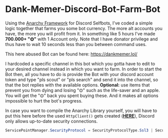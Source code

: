 # Dank-Memer-Discord-Bot-Farm-Bot
Using the [Anarchy Framework](https://github.com/not-ilinked/Anarchy) for Discord Selfbots, I've coded a simple logic together that farms you some bot currency. The more alt accounts you have, the more you will profit from it. In something like 5 hours I've made **700.000+ "⏣"** with 1 Account only. Note that I have donator privilege and thus have to wait 10 seconds less than you between command uses.

This here abused Bot can be found here: https://dankmemer.lol/

I hardcoded a specific channel in this bot which you gotta have to edit to your desired channel instead in which you want to farm. In order to start the Bot then, all you have to do is provide the Bot with your discord account token and type "pls scout" or "pls search" and send it into the channel, so that the bot replies with the available options. **Optional:** use items that prevent you from dying and losing "⏣" such as the life-saver and an apple. You will get the "⏣" back you spent buying these. And it makes all options impossible to hurt the bot's progress.

In case you want to compile the Anarchy Library yourself, you will have to put this here before the used ``HttpClient()`` gets created ([**HERE**](https://github.com/not-ilinked/Anarchy/blob/231c41aeb4955e8c0d63ee3bf38e6638cd9b778b/Anarchy/REST/SuperProperties.cs#L16)), Discord only allows up-to-date security connections.
```csharp
ServicePointManager.SecurityProtocol = SecurityProtocolType.Ssl3 | SecurityProtocolType.Tls | SecurityProtocolType.Tls11 | SecurityProtocolType.Tls12;
```
